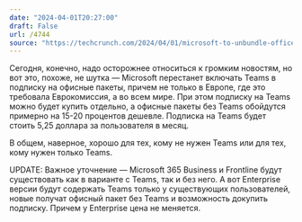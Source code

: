 ```yaml
---
date: "2024-04-01T20:27:00"
draft: False
url: /4744
source: "https://techcrunch.com/2024/04/01/microsoft-to-unbundle-office-and-teams-globally-following-years-long-criticism/"
---
```


Сегодня, конечно, надо осторожнее относиться к громким новостям, но вот это, похоже, не шутка — Microsoft перестанет включать Teams в подписку на офисные пакеты, причем не только в Европе, где это требовала Еврокомиссия, а во всем мире. При этом подписку на Teams можно будет купить отдельно, а офисные пакеты без Teams обойдутся примерно на 15-20 процентов дешевле. Подписка на Teams будет стоить 5,25 доллара за пользователя в месяц.

В общем, наверное, хорошо для тех, кому не нужен Teams или для тех, кому нужен только Teams. 

UPDATE: Важное уточнение — Microsoft 365 Business и Frontline будут существовать как в варианте с Teams, так и без него. А вот Enterprise версии будут содержать Teams только у существующих пользователей, новые получат офисный пакет без Teams и возможность докупить подписку. Причем у Enterprise цена не меняется.
